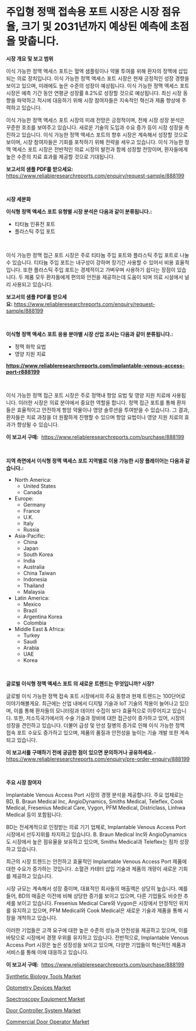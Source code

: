 <p><h1>주입형 정맥 접속용 포트 시장은 시장 점유율, 크기 및 2031년까지 예상된 예측에 초점을 맞춥니다.</h1></p><p><strong>시장 개요 및 보고 범위</strong></p>
<p><p>이식 가능한 정맥 액세스 포트는 혈액 샘플링이나 약물 투여를 위해 환자의 정맥에 삽입되는 의료 장치입니다. 이식 가능한 정맥 액세스 포트 시장은 현재 긍정적인 성장 경향을 보이고 있으며, 미래에도 높은 수준의 성장이 예상됩니다. 이식 가능한 정맥 액세스 포트 시장은 예측 기간 동안 연평균 성장률 8.2%로 성장할 것으로 예상됩니다. 최신 시장 동향을 파악하고 적시에 대응하기 위해 시장 참여자들은 지속적인 혁신과 제품 향상에 주력하고 있습니다.</p><p>이식 가능한 정맥 액세스 포트 시장의 미래 전망은 긍정적이며, 전체 시장 성장 분석은 꾸준한 호조를 보여주고 있습니다. 새로운 기술의 도입과 수요 증가 등이 시장 성장을 촉진하고 있습니다. 이식 가능한 정맥 액세스 포트의 향후 시장은 계속해서 성장할 것으로 보이며, 시장 참여자들은 기회를 포착하기 위해 전략을 세우고 있습니다. 이식 가능한 정맥 액세스 포트 시장은 전반적인 의료 시장의 발전과 함께 성장할 전망이며, 환자들에게 높은 수준의 치료 효과를 제공할 것으로 기대됩니다.</p></p>
<p><strong>보고서의 샘플 PDF를 받으세요:</strong> <a href="https://www.reliableresearchreports.com/enquiry/request-sample/888199">https://www.reliableresearchreports.com/enquiry/request-sample/888199</a></p>
<p>&nbsp;</p>
<p><strong>시장 세분화</strong></p>
<p><strong>이식형 정맥 액세스 포트 유형별 시장 분석은 다음과 같이 분류됩니다.:</strong></p>
<p><ul><li>티타늄 인퓨전 포트</li><li>플라스틱 주입 포트</li></ul></p>
<p>&nbsp;</p>
<p><p>이식 가능한 정맥 접근 포트 시장은 주로 티타늄 주입 포트와 플라스틱 주입 포트로 나눌 수 있습니다. 티타늄 주입 포트는 내구성이 강하며 장기간 사용할 수 있어서 비용 효율적입니다. 또한 플라스틱 주입 포트는 경제적이고 가벼우며 사용하기 쉽다는 장점이 있습니다. 두 제품 모두 환자들에게 편의와 안전을 제공하는데 도움이 되며 의료 시설에서 널리 사용되고 있습니다.</p></p>
<p><strong>보고서의 샘플 PDF를 받으세요:</strong>&nbsp;<a href="https://www.reliableresearchreports.com/enquiry/request-sample/888199">https://www.reliableresearchreports.com/enquiry/request-sample/888199</a></p>
<p>&nbsp;</p>
<p><strong> 이식형 정맥 액세스 포트 응용 분야별 시장 산업 조사는 다음과 같이 분류됩니다.:</strong></p>
<p><ul><li>정맥 화학 요법</li><li>영양 지원 치료</li></ul></p>
<p><strong><a href="https://www.reliableresearchreports.com/implantable-venous-access-port-r888199">https://www.reliableresearchreports.com/implantable-venous-access-port-r888199</a></strong></p>
<p>&nbsp;</p>
<p><p>이식 가능한 정맥 접근 포트 시장은 주로 정맥내 항암 요법 및 영양 지원 치료에 사용됩니다. 이러한 시장은 의료 분야에서 중요한 역할을 합니다. 정맥 접근 포트를 통해 환자들은 효율적이고 안전하게 항암 약물이나 영양 솔루션을 투여받을 수 있습니다. 그 결과, 환자들은 치료 과정을 더 원활하게 진행할 수 있으며 항암 요법이나 영양 지원 치료의 효과가 향상될 수 있습니다.</p></p>
<p><strong>이 보고서 구매:</strong>&nbsp; <a href="https://www.reliableresearchreports.com/purchase/888199">https://www.reliableresearchreports.com/purchase/888199</a></p>
<p>&nbsp;</p>
<p><strong>지역 측면에서 이식형 정맥 액세스 포트 지역별로 이용 가능한 시장 플레이어는 다음과 같습니다.:</strong></p>
<p><ul>
    <li>
        North America:
        <ul>
            <li>United States</li>
            <li>Canada</li>
        </ul>
    </li>
    <li>
        Europe:
        <ul>
            <li>Germany</li>
            <li>France</li>
            <li>U.K.</li>
            <li>Italy</li>
            <li>Russia</li>
        </ul>
    </li>
    <li>
        Asia-Pacific:
        <ul>
            <li>China</li>
            <li>Japan</li>
            <li>South Korea</li>
            <li>India</li>
            <li>Australia</li>
            <li>China Taiwan</li>
            <li>Indonesia</li>
            <li>Thailand</li>
            <li>Malaysia</li>
        </ul>
    </li>
    <li>
        Latin America:
        <ul>
            <li>Mexico</li>
            <li>Brazil</li>
            <li>Argentina Korea</li>
            <li>Colombia</li>
        </ul>
    </li>
    <li>
        Middle East & Africa:
        <ul>
            <li>Turkey</li>
            <li>Saudi</li>
            <li>Arabia</li>
            <li>UAE</li>
            <li>Korea</li>
        </ul>
    </li>
    </ul></p>
<p>&nbsp;</p>
<p><strong>글로벌 이식형 정맥 액세스 포트 의 새로운 트렌드는 무엇입니까? 시장?</strong></p>
<p><p>글로벌 이식 가능한 정맥 접속 포트 시장에서의 주요 동향과 현재 트렌드는 100단어로 이야기해볼게요. 최근에는 산업 내에서 디지털 기술과 IoT 기술의 적용이 늘어나고 있으며, 이를 통해 환자들의 모니터링과 데이터 수집이 보다 효율적으로 이루어지고 있습니다. 또한, 저소득국가에서의 수술 기술과 장비에 대한 접근성이 증가하고 있어, 시장의 성장을 견인하고 있습니다. 더불어 급성 및 만성 질병의 증가로 인해 이식 가능한 정맥 접속 포트 수요도 증가하고 있으며, 제품의 품질과 안전성을 높이는 기술 개발 또한 계속되고 있습니다.</p></p>
<p><strong>이 보고서를 구매하기 전에 궁금한 점이 있으면 문의하거나 공유하세요.</strong>- <a href="https://www.reliableresearchreports.com/enquiry/pre-order-enquiry/888199">https://www.reliableresearchreports.com/enquiry/pre-order-enquiry/888199</a></p>
<p>&nbsp;</p>
<p><strong>주요 시장 참여자</strong></p>
<p><p>Implantable Venous Access Port 시장의 경쟁 분석을 제공합니다. 주요 업체로는 BD, B. Braun Medical Inc, AngioDynamics, Smiths Medical, Teleflex, Cook Medical, Fresenius Medical Care, Vygon, PFM Medical, Districlass, Linhwa Medical 등이 포함됩니다. </p><p>BD는 전세계적으로 인정받는 의료 기기 업체로, Implantable Venous Access Port 시장에서 선두지위를 차지하고 있습니다. B. Braun Medical Inc와 AngioDynamics도 시장에서 높은 점유율을 보유하고 있으며, Smiths Medical과 Teleflex는 점차 성장하고 있습니다. </p><p>최근의 시장 트렌드는 안전하고 효율적인 Implantable Venous Access Port 제품에 대한 수요가 증가하는 것입니다. 소혈관 카테터 삽입 기술과 제품의 개량이 새로운 기회를 제공하고 있습니다. </p><p>시장 규모는 계속해서 성장 중이며, 대표적인 회사들의 매출액은 상당히 높습니다. 예를 들어, BD의 매출은 이전에 비해 상당한 증가를 보이고 있으며, 다른 기업들도 비슷한 추세를 보이고 있습니다. Fresenius Medical Care와 Vygon은 시장에서 안정적인 위치를 유지하고 있으며, PFM Medical와 Cook Medical은 새로운 기술과 제품을 통해 시장을 개척하고 있습니다. </p><p>이러한 기업들은 고객 요구에 대한 높은 수준의 성능과 안전성을 제공하고 있으며, 이를 바탕으로 시장에서 경쟁 우위를 유지하고 있습니다. 전반적으로, Implantable Venous Access Port 시장은 높은 성장성을 보이고 있으며, 다양한 기업들이 혁신적인 제품과 서비스를 통해 이에 대응하고 있습니다.</p></p>
<p><strong>이 보고서 구매:</strong>&nbsp;&nbsp;<a href="https://www.reliableresearchreports.com/purchase/888199">https://www.reliableresearchreports.com/purchase/888199</a></p>
<p><p><a href="https://www.linkedin.com/pulse/synthetic-biology-tools-market-analysis-sze-forecasted-period-dgb8e?trackingId=4r7EfHotTgikl9f5gxTWDQ%3D%3D">Synthetic Biology Tools Market</a></p><p><a href="https://www.linkedin.com/pulse/optometry-devices-market-analysis-its-cagr-segmentation-global-knzve?trackingId=5kZOYBwzgJ1cRPblStLPqw%3D%3D">Optometry Devices Market</a></p><p><a href="https://woozy-pyroraptor-a1f.notion.site/Spectroscopy-Equipment-Market-Report-Reveals-the-Latest-Trends-And-Growth-Opportunities-of-this-Mark-6ddd202c213e49d6a466f78ef3812add">Spectroscopy Equipment Market</a></p><p><a href="https://view.publitas.com/reportprime-1/door-controller-system-market-competitive-analysis-market-trends-and-forecast-to-2031/">Door Controller System Market</a></p><p><a href="https://github.com/guneycigdem35/Market-Research-Report-List-3/blob/main/commercial-door-operator-market.md">Commercial Door Operator Market</a></p></p>